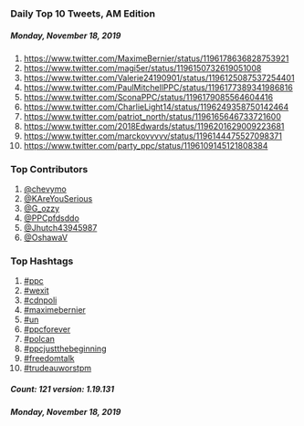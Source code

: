 ### Daily Top 10 Tweets, AM Edition
##### Monday, November 18, 2019
 1) https://www.twitter.com/MaximeBernier/status/1196178636828753921
 2) https://www.twitter.com/magi5er/status/1196150732619051008
 3) https://www.twitter.com/Valerie24190901/status/1196125087537254401
 4) https://www.twitter.com/PaulMitchellPPC/status/1196177389341986816
 5) https://www.twitter.com/SconaPPC/status/1196179085564604416
 6) https://www.twitter.com/CharlieLight14/status/1196249358750142464
 7) https://www.twitter.com/patriot_north/status/1196165646733721600
 8) https://www.twitter.com/2018Edwards/status/1196201629009223681
 9) https://www.twitter.com/marckovvvvv/status/1196144475527098371
10) https://www.twitter.com/party_ppc/status/1196109145121808384

### Top Contributors
  1) [@chevymo](https://www.twitter.com/chevymo)
  2) [@KAreYouSerious](https://www.twitter.com/KAreYouSerious)
  3) [@G_ozzy](https://www.twitter.com/G_ozzy)
  4) [@PPCpfdsddo](https://www.twitter.com/PPCpfdsddo)
  5) [@Jhutch43945987](https://www.twitter.com/Jhutch43945987)
  6) [@OshawaV](https://www.twitter.com/OshawaV)


### Top Hashtags

  1) [#ppc](https://www.twitter.com/hashtag/ppc)
  2) [#wexit](https://www.twitter.com/hashtag/wexit)
  3) [#cdnpoli](https://www.twitter.com/hashtag/cdnpoli)
  4) [#maximebernier](https://www.twitter.com/hashtag/maximebernier)
  5) [#un](https://www.twitter.com/hashtag/un)
  6) [#ppcforever](https://www.twitter.com/hashtag/ppcforever)
  7) [#polcan](https://www.twitter.com/hashtag/polcan)
  8) [#ppcjustthebeginning](https://www.twitter.com/hashtag/ppcjustthebeginning)
  9) [#freedomtalk](https://www.twitter.com/hashtag/freedomtalk)
 10) [#trudeauworstpm](https://www.twitter.com/hashtag/trudeauworstpm)

##### Count: 121	version: 1.19.131
##### Monday, November 18, 2019

